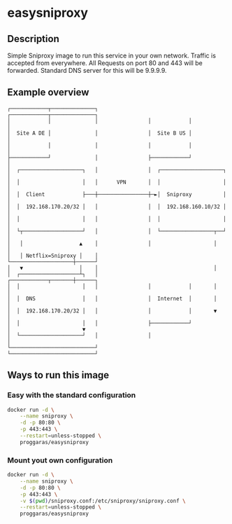# easysniproxy
## Description
Simple Sniproxy image to run this service in your own network. Traffic is accepted from everywhere.
All Requests on port 80 and 443 will be forwarded. Standard DNS server for this will be 9.9.9.9.
## Example overview
```
┌────────────┬──────────────┐                ┌────────────┬──────────────┐
│            │              │                │            │              │
│  Site A DE │              │                │  Site B US │              │
│            │              │                │            │              │
├────────────┘              │                ├────────────┘              │
│  ┌────────────────────┐   │                │  ┌────────────────────┐   │
│  │                    │   │      VPN       │  │                    │   │
│  │  Client            ├───┼────────────────┼─►│  Sniproxy          │   │
│  │  192.168.170.20/32 │   │                │  │  192.168.160.10/32 │   │
│  │                    │   │                │  │                    │   │
│  └┬───────────────────┘   │                │  └─────────────────┬──┘   │
│   │                  ▲    │                │                    │      │
│   │ Netflix=Sniproxy │    │                └────────────────────┼──────┘
│   ▼                  │    │                                     │
│  ┌───────────────────┴┐   │                ┌────────────┬───────┼──────┐
│  │                    │   │                │            │       │      │
│  │  DNS               │   │                │  Internet  │       │      │
│  │  192.168.170.20/32 │   │                │            │       ▼      │
│  │                    │   │                ├────────────┘              │                       ▼
│  └────────────────────┘   │                │                           │
└───────────────────────────┘                └───────────────────────────┘
```
## Ways to run this image
### Easy with the standard configuration
```bash
docker run -d \
	--name sniproxy \
    -d -p 80:80 \
    -p 443:443 \
	--restart=unless-stopped \
	proggaras/easysniproxy
```
### Mount yout own configuration
```bash
docker run -d \
	--name sniproxy \
    -d -p 80:80 \
    -p 443:443 \
    -v $(pwd)/sniproxy.conf:/etc/sniproxy/sniproxy.conf \
	--restart=unless-stopped \
	proggaras/easysniproxy
```